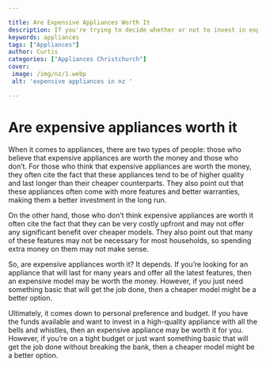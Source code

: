 ```yaml
---

title: Are Expensive Appliances Worth It
description: If you're trying to decide whether or not to invest in expensive appliances, this post looks at the pros and cons of doing so, so read on to find out more!
keywords: appliances
tags: ["Appliances"]
author: Curtis
categories: ["Appliances Christchurch"]
cover: 
 image: /img/nz/1.webp
 alt: 'expensive appliances in nz '

---
```


# Are expensive appliances worth it

When it comes to appliances, there are two types of people: those who believe that expensive appliances are worth the money and those who don’t. For those who think that expensive appliances are worth the money, they often cite the fact that these appliances tend to be of higher quality and last longer than their cheaper counterparts. They also point out that these appliances often come with more features and better warranties, making them a better investment in the long run.

On the other hand, those who don’t think expensive appliances are worth it often cite the fact that they can be very costly upfront and may not offer any significant benefit over cheaper models. They also point out that many of these features may not be necessary for most households, so spending extra money on them may not make sense.

So, are expensive appliances worth it? It depends. If you’re looking for an appliance that will last for many years and offer all the latest features, then an expensive model may be worth the money. However, if you just need something basic that will get the job done, then a cheaper model might be a better option.

Ultimately, it comes down to personal preference and budget. If you have the funds available and want to invest in a high-quality appliance with all the bells and whistles, then an expensive appliance may be worth it for you. However, if you’re on a tight budget or just want something basic that will get the job done without breaking the bank, then a cheaper model might be a better option.